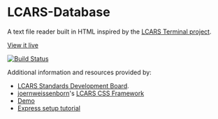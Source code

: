 # LCARS-Database
A text file reader built in HTML inspired by the [LCARS Terminal project](http://www.lcars-terminal.net/). 

[View it live](http://108.7.47.218:8080/)

[![Build Status](https://travis-ci.org/dealien/LCARS-Database.svg?branch=master)](https://travis-ci.org/dealien/LCARS-Database)

Additional information and resources provided by: 
* [LCARS Standards Development Board](http://lcarsdeveloper.com/).
* [joernweissenborn](https://github.com/joernweissenborn)'s [LCARS CSS Framework](https://github.com/joernweissenborn/lcars)
 * [Demo](http://joernweissenborn.github.io/lcars/)
* [Express setup tutorial](https://blog.risingstack.com/your-first-node-js-http-server/)
